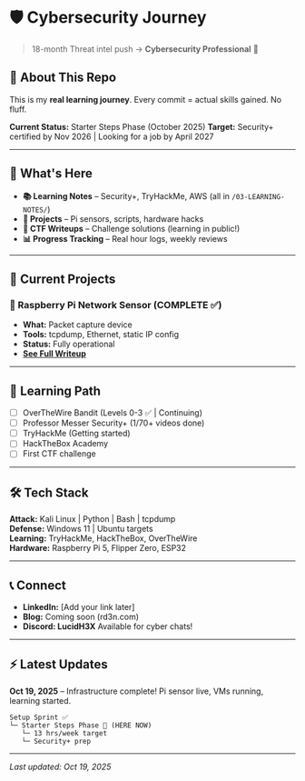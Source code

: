 # 🛡️ Cybersecurity Journey

> 18-month Threat intel push  → **Cybersecurity Professional** 🚀

## 👋 About This Repo

This is my **real learning journey**. Every commit = actual skills gained. No fluff.

**Current Status:** Starter Steps Phase (October 2025)
**Target:** Security+ certified by Nov 2026 | Looking for a job by April 2027

---

## 🎯 What's Here

- **📚 Learning Notes** – Security+, TryHackMe, AWS (all in `/03-LEARNING-NOTES/`)
- **🔧 Projects** – Pi sensors, scripts, hardware hacks
- **🚩 CTF Writeups** – Challenge solutions (learning in public!)
- **📊 Progress Tracking** – Real hour logs, weekly reviews

---

## 🔨 Current Projects

### 🥧 Raspberry Pi Network Sensor (COMPLETE ✅)
- **What:** Packet capture device
- **Tools:** tcpdump, Ethernet, static IP config
- **Status:** Fully operational
- **[See Full Writeup](/05-PROJECTS/pi-network-sensor.md)**

---

## 📖 Learning Path

- [ ] OverTheWire Bandit (Levels 0-3 ✅ | Continuing)
- [ ] Professor Messer Security+ (1/70+ videos done)
- [ ] TryHackMe (Getting started)
- [ ] HackTheBox Academy
- [ ] First CTF challenge

---

## 🛠️ Tech Stack

**Attack:** Kali Linux | Python | Bash | tcpdump  
**Defense:** Windows 11 | Ubuntu targets  
**Learning:** TryHackMe, HackTheBox, OverTheWire  
**Hardware:** Raspberry Pi 5, Flipper Zero, ESP32  

---

## 📞 Connect

- **LinkedIn:** [Add your link later]
- **Blog:** Coming soon (rd3n.com)
- **Discord: LucidH3X** Available for cyber chats!

---

## ⚡ Latest Updates

**Oct 19, 2025** – Infrastructure complete! Pi sensor live, VMs running, learning started.
```
Setup Sprint ✅
└─ Starter Steps Phase 📍 (HERE NOW)
   └─ 13 hrs/week target
   └─ Security+ prep
```

---

*Last updated: Oct 19, 2025*
